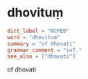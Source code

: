 # dhovituṃ

``` toml
dict_label = "NCPED"
word = "dhovituṃ"
summary = "of dhovati"
grammar_comment = "inf."
see_also = ["dhovati"]
```

of dhovati

